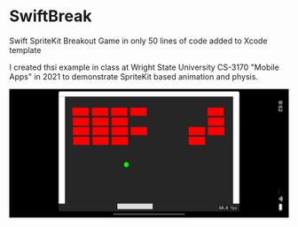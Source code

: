 # SwiftBreak
Swift SpriteKit Breakout Game in only 50 lines of code added to Xcode template

I created thsi example in class at Wright State University CS-3170 "Mobile Apps" in 2021 to demonstrate SpriteKit based animation and physis.

![Screen Shot](simulator_screenshot_E2231600-50D5-4F1B-A7F4-6A3888888C6E.png)
